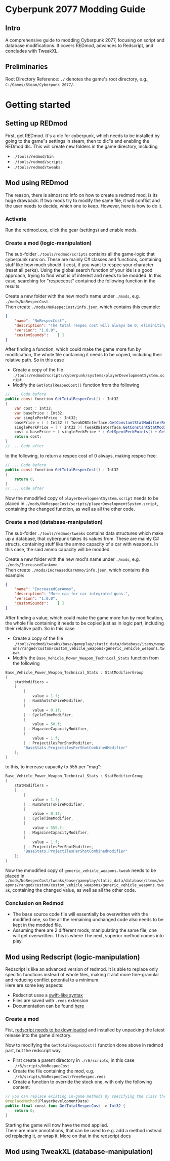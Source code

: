 # Cyberpunk 2077 Modding Guide

## Intro
A comprehensive guide to modding Cyberpunk 2077, focusing on script and database modifications. It covers REDmod, advances to Redscript, and concludes with TweakXL.

## Preliminaries
Root Directory Reference: `./` denotes the game's root directory, e.g., `C:/Games/Steam/Cyberpunk 2077/`.

# Getting started

## Setting up REDmod

First, get REDmod. It's a dlc for cyberpunk, which needs to be installed by going to the game"s settings in steam, then to dlc"s and enabling the REDmod dlc. This will create new folders in the game directory, including
- `./tools/redmod/bin`
- `./tools/redmod/scripts`
- `./tools/redmod/tweaks`

## Mod using REDmod

The reason, there is almost no info on how to create a redmod mod, is its huge drawback. If two mods try to modify the same file, it will conflict and the user needs to decide, which one to keep. However, here is how to do it.

### Activate

Run the redmod.exe, click the gear (settings) and enable mods. 

### Create a mod (logic-manipulation)

The sub-folder `./tools/redmod/scripts` contains all the game-logic that cyberpunk runs on. These are mainly C# classes and functions, containing stuff like how much should it cost, if you want to respec your character (reset all perks).
Using the global search function of your ide is a good approach, trying to find what is of interest and needs to be modded. In this case, searching for "respeccost" contained the following function in the results.  
  
Create a new folder with the new mod's name under `./mods`, e.g. `./mods/NoRespecCost`.  
Then create `./mods/NoRespecCost/info.json`, which  contains this example:

```json
{
    "name": "NoRespecCost",
    "description": "The total respec cost will always be 0, eliminiting the cost.",
    "version": "1.0.0",
    "customSounds":    [ ]
}
```
After finding a function, which could make the game more fun by modification, the whole file containing it needs to be copied, including their relative path. So in this case  
- Create a copy of the file `./tools/redmod/scripts/cyberpunk/systems/playerDevelopmentSystem.script`
- Modify the `GetTotalRespecCost()` function from the following

```cs
// ... Code before
public const function GetTotalRespecCost() : Int32
{
    var cost : Int32;
    var basePrice : Int32;
    var singlePerkPrice : Int32;
    basePrice = ( ( Int32 )( TweakDBInterface.GetConstantStatModifierRecord( T"Price.RespecBase" ).Value() ) );
    singlePerkPrice = ( ( Int32 )( TweakDBInterface.GetConstantStatModifierRecord( T"Price.RespecSinglePerk" ).Value() ) );
    cost = basePrice + ( singlePerkPrice * ( GetSpentPerkPoints() + GetSpentTraitPoints() ) );
    return cost;
}
// ... Code after
```

to the following, to return a respec cost of 0 always, making respec free:

```cs
// ... Code before
public const function GetTotalRespecCost() : Int32
{
    return 0;
}
// ... Code after
```

Now the mmodified copy of `playerDevelopmentSystem.script` needs to be placed in `./mods/NoRespecCost/scripts/playerDevelopmentSystem.script`, containing the changed function, as well as all the other code. 

### Create a mod (database-manipulation)

The sub-folder `./tools/redmod/tweaks` contains data structures which make up a database, that cyberpunk takes its values from. These are mainly C# structs, containing stuff like the ammo capacity of a car with weapons. In this case, the said ammo capacity will be modded.

Create a new folder with the new mod's name under `./mods`, e.g. `./mods/IncreasedCarAmmo`.  
Then create `./mods/IncreasedCarAmmo/info.json`, which  contains this example:

```json
{
    "name": "IncreasedCarAmmo",
    "description": "More cap for car integrated guns.",
    "version": "1.0.0",
    "customSounds":    [ ]
}
```
After finding a value, which could make the game more fun by modification, the whole file containing it needs to be copied just as in logic part, including their relative path. So in this case  
- Create a copy of the file `./tools/redmod/tweaks/base/gameplay/static_data/database/items/weapons/ranged/custom/custom_vehicle_weapons/generic_vehicle_weapons.tweak`
- Modify the `Base_Vehicle_Power_Weapon_Technical_Stats` function from the following

```cs
Base_Vehicle_Power_Weapon_Technical_Stats : StatModifierGroup
{
	statModifiers = 
	[
		{
			value = 1.f;
		} : NumShotsToFireModifier, 
		{
			value = 0.1f;
		} : CycleTimeModifier, 
		{
			value = 50.f;
		} : MagazineCapacityModifier, 
		{
			value = 1.f;
		} : ProjectilesPerShotModifier, 
		"BaseStats.ProjectilesPerShotCombinedModifier"
	];
}
```

to this, to increase capacity to 555 per "mag":

```cs
Base_Vehicle_Power_Weapon_Technical_Stats : StatModifierGroup
{
	statModifiers = 
	[
		{
			value = 1.f;
		} : NumShotsToFireModifier, 
		{
			value = 0.1f;
		} : CycleTimeModifier, 
		{
			value = 555.f;
		} : MagazineCapacityModifier, 
		{
			value = 1.f;
		} : ProjectilesPerShotModifier, 
		"BaseStats.ProjectilesPerShotCombinedModifier"
	];
}
```

Now the mmodified copy of `generic_vehicle_weapons.tweak` needs to be placed in `./mods/NoRespecCost/tweaks/base/gameplay/static_data/database/items/weapons/ranged/custom/custom_vehicle_weapons/generic_vehicle_weapons.tweak`, containing the changed value, as well as all the other code. 

### Conclusion on Redmod

- The base source code file will essentially be overwritten with the modified one, so the all the remaining unchanged code also needs to be kept in the modded file.  
- Assuming there are 2 different mods, manipulating the same file, one will get overwritten. This is where The next, superior method comes into play.  

## Mod using Redscript (logic-manipulation)

Redscript is like an advanced version of redmod. It is able to replace only specific functions instead of whole files, making it alot more fine-granular and reducing conflict potential to a minimum.  
Here are some key aspects:
- Redscript usse a [swift-like syntax](https://wiki.redmodding.org/redscript/language/intro/redscript-in-2-minutes)
- Files are saved with `.reds` extension
- Documentation can be found [here](https://wiki.redmodding.org/redscript/)

### Create a mod 

Fist, [redscript needs to be downloaded](https://github.com/jac3km4/redscript) and installed by unpacking the latest release into the game directory. 

Now to modifying the `GetTotalRespecCost()` function done above in redmod part, but the redscript way.  
- First create a parent directory in `./r6/scripts`, in this case `./r6/scripts/NoRespecCost`
- Create the file containing the mod, e.g. `./r6/scripts/NoRespecCost/freeRespec.reds`
- Create a function to override the stock one, with only the following content:

```swift
// you can replace existing in-game methods by specifying the class they belong to
@replaceMethod(PlayerDevelopmentData)
public final const func GetTotalRespecCost -> Int32 {
	return 0;
}
```

Starting the game will now have the mod applied.  
There are more annotations, that can be used to e.g. add a method instead od replacing it, or wrap it. More on that in the [redscript docs](https://github.com/jac3km4/redscript)

## Mod using TweakXL (database-manipulation)


